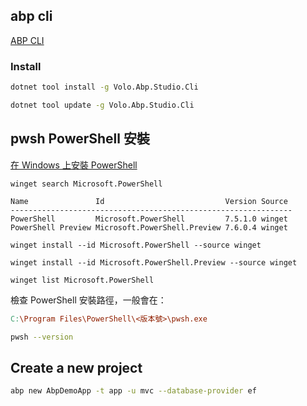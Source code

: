 
## abp cli  


[ABP CLI](https://abp.io/docs/latest/cli)

### Install

```bash
dotnet tool install -g Volo.Abp.Studio.Cli

dotnet tool update -g Volo.Abp.Studio.Cli
```

## pwsh PowerShell 安裝

[在 Windows 上安裝 PowerShell](https://learn.microsoft.com/zh-tw/powershell/scripting/install/installing-powershell-on-windows?view=powershell-7.5)

```shell
winget search Microsoft.PowerShell
```

```shell
Name               Id                           Version Source
---------------------------------------------------------------
PowerShell         Microsoft.PowerShell         7.5.1.0 winget
PowerShell Preview Microsoft.PowerShell.Preview 7.6.0.4 winget
```

```shell
winget install --id Microsoft.PowerShell --source winget
```

```shell
winget install --id Microsoft.PowerShell.Preview --source winget
```

```shell
winget list Microsoft.PowerShell
```
檢查 PowerShell 安裝路徑，一般會在：

```makefile
C:\Program Files\PowerShell\<版本號>\pwsh.exe
```

```bash
pwsh --version
```

## Create a new project

```bash
abp new AbpDemoApp -t app -u mvc --database-provider ef 
```

